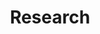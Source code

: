 ---
layout: profiles
permalink: /research/
title: Research
description: Descriptions to my past and ongoing research projects.
nav: true
nav_order: 1

profiles:
  # if you want to include more than one profile, just replicate the following block
  # and create one content file for each profile inside _pages/
  # add the relevant image in assets/img/
  - align: left
    title: "Dependency, Deadline and Priority Aware Multi-Queue Dynamic Task Scheduling Using Heterogeneous Resources in Fog Environment"
    tags: ["Task Scheduling", "Fog Computing"]
    timeline: "Jun 2023 - Present"
    image: #
    content: research/task_scheduling.md
    image_circular: false # crops the image to make it circular
  - align: left
    title: "MD-CardioNet: A Multi-Dimensional Deep Neural Network for Cardiovascular Disease Diagnosis from Electrocardiogram"
    tags: ["Multidimensional CNN", "Knowledge Distillation", "ECG Analysis"]
    timeline: "2022 - 2023"
    image: #
    content: research/md_cardionet.md
    image_circular: false # crops the image to make it circular
  - align: left
    title: "Forecasting COVID-19 cases: A comparative analysis between recurrent and convolutional neural networks"
    tags: ["CNN", "RNN", "Time Series analysis"]
    timeline: "2021 - 2022"
    image: #
    content: research/forecasting_covid.md
    image_circular: false # crops the image to make it circular
---